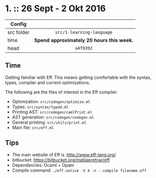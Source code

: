 # 1. :: 26 Sept - 2 Okt 2016

| Config        |          |
| ------------- |:--------:|
| src folder    | `src/1-learning-language` |
| time          | **Spend approximately 20 hours this week.**      |
| head          | `a4f0392`      |

## Time


Getting familiar with Eff. This means getting comfortable with the syntax, types, compiler and current optimizations.

The following are the files of interest in the Eff compiler:
* Optimization: `src/codegen/optimize.ml`
* Types: `src/syntax/typed.ml`
* Printing AST: `src/codegen/camlPrint.ml`
* AST generation: `src/codegen/codegen.ml`
* General printing: `src/utils/print.ml`
* Main file: `src/eff.ml`

## Tips
- The main website of Eff is :http://www.eff-lang.org/
- bitbucket: https://bitbucket.org/matijapretnar/eff
- Dependencies: Ocaml + Opam
- Compile command: `./eff.native -V 4 -n --compile filename.eff`
